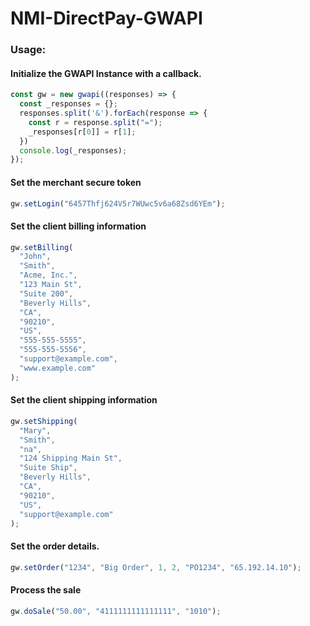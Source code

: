 # NMI-DirectPay-GWAPI #

### Usage: ###

#### Initialize the GWAPI Instance with a callback. ####
```JavaScript
const gw = new gwapi((responses) => {
  const _responses = {};
  responses.split('&').forEach(response => {
    const r = response.split("=");
    _responses[r[0]] = r[1];
  })
  console.log(_responses);
});
```

#### Set the merchant secure token ####
```JavaScript
gw.setLogin("6457Thfj624V5r7WUwc5v6a68Zsd6YEm");
```
#### Set the client billing information ####
```JavaScript
gw.setBilling(
  "John",
  "Smith",
  "Acme, Inc.",
  "123 Main St",
  "Suite 200",
  "Beverly Hills",
  "CA",
  "90210",
  "US",
  "555-555-5555",
  "555-555-5556",
  "support@example.com",
  "www.example.com"
);
```

#### Set the client shipping information ####
```JavaScript
gw.setShipping(
  "Mary",
  "Smith",
  "na",
  "124 Shipping Main St",
  "Suite Ship",
  "Beverly Hills",
  "CA",
  "90210",
  "US",
  "support@example.com"
);
```

#### Set the order details. ####
```JavaScript
gw.setOrder("1234", "Big Order", 1, 2, "PO1234", "65.192.14.10");
```
#### Process the sale ####
```JavaScript
gw.doSale("50.00", "4111111111111111", "1010");
```
